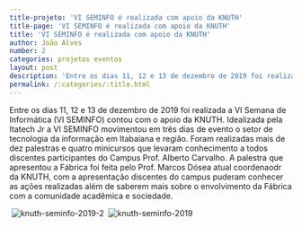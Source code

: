 ```yaml
---
title-projeto: 'VI SEMINFO é realizada com apoio da KNUTH'
title-page: 'VI SEMINFO é realizada com apoio da KNUTH'
title: 'VI SEMINFO é realizada com apoio da KNUTH'
author: João Alves
number: 2
categories: projetos eventos
layout: post
description: 'Entre os dias 11, 12 e 13 de dezembro de 2019 foi realizada a VI Semana de Informática (VI SEMINFO) contou com o apoio da KNUTH. Idealizada pela Itatech Jr a VI SEMINFO movimentou em três dias de evento o setor de tecnologia da informação em Itabaiana e região. Foram realizadas mais de dez palestras e quatro minicursos que levaram conhecimento a todos os discentes envolvidos do Campus Prof. Alberto Carvalho.'
permalink: /:categories/:title.html
---
```


Entre os dias 11, 12 e 13 de dezembro de 2019 foi realizada a VI Semana de Informática (VI SEMINFO) contou com o apoio da KNUTH. Idealizada pela Itatech Jr a VI SEMINFO movimentou em três dias de evento o setor de tecnologia da informação em Itabaiana e região. Foram realizadas mais de dez palestras e quatro minicursos que levaram conhecimento a todos discentes participantes do Campus Prof. Alberto Carvalho. A palestra que apresentou a Fábrica foi feita pelo Prof. Marcos Dósea atual coordenaodr da KNUTH, com a apresentação discentes do campus puderam conhecer as ações realizadas além de saberem mais sobre o envolvimento da Fábrica com a comunidade acadêmica e sociedade.

<span class="image fit"><img alt="" /> ![knuth-seminfo-2019-2](/site/images/post/knuth-seminfo-2019-2.jpg)</span>
<span class="image fit"><img alt="" /> ![knuth-seminfo-2019](/site/images/post/knuth-seminfo-2019.jpg)</span>
